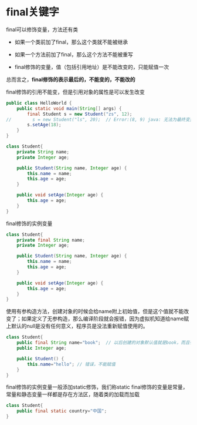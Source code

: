# final关键字

final可以修饰变量，方法还有类

* 如果一个类前加了final，那么这个类就不能被继承

* 如果一个方法前加了final，那么这个方法不能被重写

* final修饰的变量，值（包括引用地址）是不能改变的，只能赋值一次

总而言之，**final修饰的表示最后的，不能变的，不能改的**



final修饰的引用不能变，但是引用对象的属性是可以发生改变

```java
public class HelloWorld {
    public static void main(String[] args) {
        final Student s = new Student("zs", 12);
//        s = new Student("ls", 20);  // Error:(8, 9) java: 无法为最终变量s分配值
        s.setAge(18);
    }
}

class Student{
    private String name;
    private Integer age;

    public Student(String name, Integer age) {
        this.name = name;
        this.age = age;
    }

    public void setAge(Integer age) {
        this.age = age;
    }
}
```

final修饰的实例变量

```java
class Student{
    private final String name;
    private Integer age;

    public Student(String name, Integer age) {
        this.name = name;
        this.age = age;
    }

    public void setAge(Integer age) {
        this.age = age;
    }
}
```

使用有参构造方法，创建对象的时候会给name附上初始值，但是这个值就不能改变了；如果定义了无参构造，那么编译阶段就会报错，因为虚拟机知道给name赋上默认的null是没有任何意义，程序员是没法重新赋值使用的。

```java
class Student{
    public final String name="book";  // 以后创建的对象默认值就是book，而且有参构造是不能赋值name的
    public Integer age;

    public Student() {
        this.name="hello"; // 错误，不能赋值
    }
}
```

final修饰的实例变量一般添加static修饰，我们称static final修饰的变量是常量，常量和静态变量一样都是存在方法区，随着类的加载而加载

```java
class Student{
    public final static country="中国";
}
```


